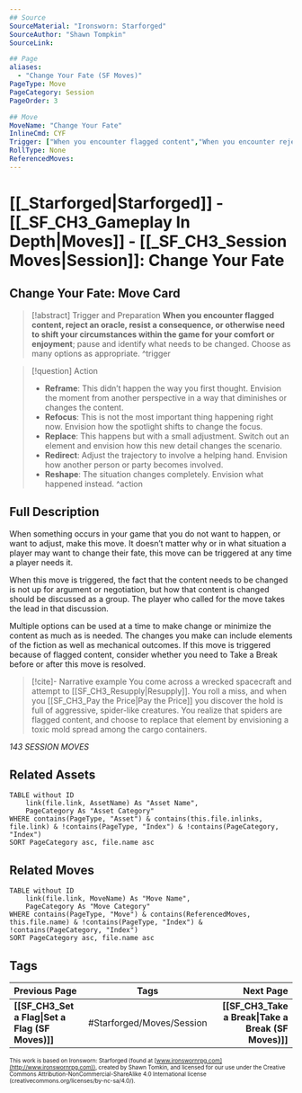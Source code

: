 ```yaml
---
## Source
SourceMaterial: "Ironsworn: Starforged"
SourceAuthor: "Shawn Tompkin"
SourceLink: 

## Page
aliases:
  - "Change Your Fate (SF Moves)"
PageType: Move
PageCategory: Session
PageOrder: 3

## Move
MoveName: "Change Your Fate"
InlineCmd: CYF
Trigger: ["When you encounter flagged content","When you encounter reject an oracle","When you resist a concequence","When you shift circumstances within the game for your comfort or enjoyment"]
RollType: None
ReferencedMoves: 
---
```

# [[_Starforged|Starforged]] - [[_SF_CH3_Gameplay In Depth|Moves]] - [[_SF_CH3_Session Moves|Session]]: Change Your Fate
## Change Your Fate: Move Card
>[!abstract]  Trigger and Preparation
>**When you encounter flagged content, reject an oracle, resist a consequence, or otherwise need to shift your circumstances within the game for your comfort or enjoyment**; pause and identify what needs to be changed. Choose as many options as appropriate. ^trigger

> [!question]  Action
>- **Reframe**: This didn’t happen the way you first thought. Envision the moment from another perspective in a way that diminishes or changes the content.
>- **Refocus**: This is not the most important thing happening right now. Envision how the spotlight shifts to change the focus.
>- **Replace**: This happens but with a small adjustment. Switch out an element and envision how this new detail changes the scenario.
>- **Redirect**: Adjust the trajectory to involve a helping hand. Envision how another person or party becomes involved.
>- **Reshape**: The situation changes completely. Envision what happened instead. ^action

## Full Description
When something occurs in your game that you do not want to happen, or want to adjust, make this move. It doesn’t matter why or in what situation a player may want to change their fate, this move can be triggered at any time a player needs it. 

When this move is triggered, the fact that the content needs to be changed is not up for argument or negotiation, but how that content is changed should be discussed as a group. The player who called for the move takes the lead in that discussion. 

Multiple options can be used at a time to make change or minimize the content as much as is needed. The changes you make can include elements of the fiction as well as mechanical outcomes. If this move is triggered because of flagged content, consider whether you need to Take a Break before or after this move is resolved.

> [!cite]- Narrative example
> You come across a wrecked spacecraft and attempt to [[SF_CH3_Resupply|Resupply]]. You roll a miss, and when you [[SF_CH3_Pay the Price|Pay the Price]] you discover the hold is full of aggressive, spider-like creatures. You realize that spiders are flagged content, and choose to replace that element by envisioning a toxic mold spread among the cargo containers. 

*143 SESSION MOVES*

## Related Assets
```dataview
TABLE without ID
	link(file.link, AssetName) As "Asset Name",
	PageCategory As "Asset Category"
WHERE contains(PageType, "Asset") & contains(this.file.inlinks, file.link) & !contains(PageType, "Index") & !contains(PageCategory, "Index")
SORT PageCategory asc, file.name asc
```

## Related Moves
```dataview
TABLE without ID
	link(file.link, MoveName) As "Move Name",
	PageCategory As "Move Category"
WHERE contains(PageType, "Move") & contains(ReferencedMoves, this.file.name) & !contains(PageType, "Index") & !contains(PageCategory, "Index")
SORT PageCategory asc, file.name asc
```

## Tags
| Previous Page | Tags | Next Page |
|:--- |:---:| ---:|
| **[[SF_CH3_Set a Flag\|Set a Flag (SF Moves)]]** | #Starforged/Moves/Session | **[[SF_CH3_Take a Break\|Take a Break (SF Moves)]]** |

<font size=-2>This work is based on Ironsworn: Starforged (found at [www.ironswornrpg.com](http://www.ironswornrpg.com)), created by Shawn Tomkin, and licensed for our use under the Creative Commons Attribution-NonCommercial-ShareAlike 4.0 International license  (creativecommons.org/licenses/by-nc-sa/4.0/).</font>